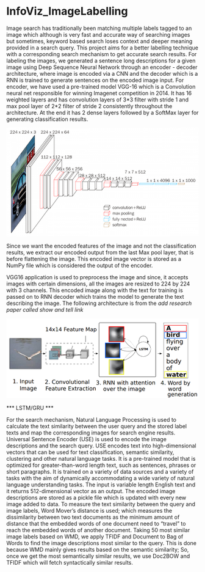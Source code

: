 # InfoViz_ImageLabelling

Image search has traditionally been matching multiple labels tagged to an image which although is very fast and <!-- we can't call it accurate, becuase we are proving it is not accurate--> accurate way of searching images but sometimes, keyword based search loses context and deeper meaning provided in a search query. This project aims for a better labelling technique with a corresponding search mechanism to get <!-- here accurate is okay-->accurate <!-- should we add contextual -->search results.
For labeling the images, we generated a sentence long descriptions for a given image using Deep Sequence Neural Network through an encoder - decoder architecture, where image is encoded via a CNN and the decoder which is a RNN is trained to generate sentences on the encoded image input. For encoder, we have used a pre-trained model VGG-16 which is a Convolution neural net responsible for winning Imagenet competition in 2014. It has 16 weighted layers and has convolution layers of 3\*3 filter with stride 1 and max pool layer of 2\*2 filter of stride 2 consistently throughout the architecture. At the end it has 2 dense layers followed by a SoftMax layer for generating classification results. 

![Image of vgg16](https://github.com/GovindBhala/InfoViz_ImageLabelling/blob/master/images/vgg16.png)

Since we want the encoded features of the image and not the classification results, we extract our encoded output from the last Max pool layer, that is before flattening the image. This encoded image vector is stored as a NumPy file which is considered the output of the encoder.

VGG16 application is used to preprocess the image and since, it accepts images with certain dimensions, all the images are resized to 224 by 224 with 3 channels.
This encoded image along with the text for training is passed on to RNN decoder which trains the model to generate the text describing the image. The following architecture is from the *add research paper called show and tell link*

![Image of showandtell](https://github.com/GovindBhala/InfoViz_ImageLabelling/blob/master/images/show%20and%20tell%20architecture.png)


*** LSTM/GRU ***

For the search mechanism, Natural Language Processing is used to calculate the text similarity between the user query and the stored label texts and map the corresponding images for search engine results.
Universal Sentence Encoder (USE) is used to encode the image descriptions and the search query. 
USE encodes text into high-dimensional vectors that can be used for text classification, semantic similarity, clustering and other natural language tasks.
It is a pre-trained model that is optimized for greater-than-word length text, such as sentences, phrases or short paragraphs. It is trained on a variety of data sources and a variety of tasks with the aim of dynamically accommodating a wide variety of natural language understanding tasks. The input is variable length English text and it returns 512-dimensional vector as an output.
The encoded image descriptions are stored as a pickle file which is updated with every new image added to data. To measure the text similarity between the query and image labels, Word Mover’s distance is used; which measures the dissimilarity between two text documents as the minimum amount of distance that the embedded words of one document need to “travel” to reach the embedded words of another document.
Taking 50 most similar image labels based on WMD, we apply TFIDF and Document to Bag of Words to find the image descriptions most similar to the query. This is done because WMD mainly gives results based on the semantic similarity; So, once we get the most semantically similar results, we use Doc2BOW and TFIDF which will fetch syntactically similar results.


